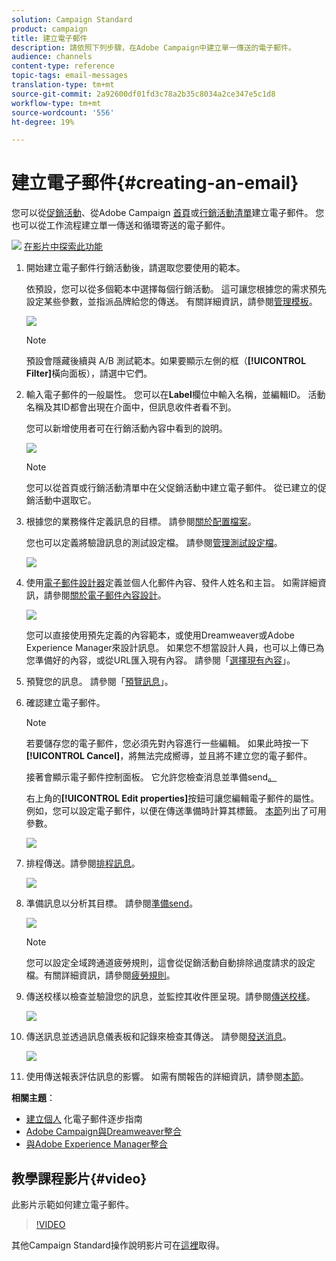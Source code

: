 ```yaml
---
solution: Campaign Standard
product: campaign
title: 建立電子郵件
description: 請依照下列步驟，在Adobe Campaign中建立單一傳送的電子郵件。
audience: channels
content-type: reference
topic-tags: email-messages
translation-type: tm+mt
source-git-commit: 2a92600df01fd3c78a2b35c8034a2ce347e5c1d8
workflow-type: tm+mt
source-wordcount: '556'
ht-degree: 19%

---
```



# 建立電子郵件{#creating-an-email}

您可以從[促銷活動](../../start/using/marketing-activities.md#creating-a-marketing-activity)、從Adobe Campaign [首頁](../../start/using/interface-description.md#home-page)或[行銷活動清單](../../start/using/marketing-activities.md#about-marketing-activities)建立電子郵件。 您也可以從工作流程建立單一傳送和循環寄送的電子郵件。

![](assets/do-not-localize/how-to-video.png) [在影片中探索此功能](#video)

1. 開始建立電子郵件行銷活動後，請選取您要使用的範本。

   依預設，您可以從多個範本中選擇每個行銷活動。 這可讓您根據您的需求預先設定某些參數，並指派品牌給您的傳送。 有關詳細資訊，請參閱[管理模板](../../start/using/marketing-activity-templates.md)。

   ![](assets/email_creation_1.png)

   >[!NOTE]
   >
   >預設會隱藏後續與 A/B 測試範本。如果要顯示左側的框（**[!UICONTROL Filter]**&#x200B;橫向面板），請選中它們。

1. 輸入電子郵件的一般屬性。 您可以在&#x200B;**Label**&#x200B;欄位中輸入名稱，並編輯ID。 活動名稱及其ID都會出現在介面中，但訊息收件者看不到。

   您可以新增使用者可在行銷活動內容中看到的說明。

   ![](assets/email_creation_2.png)

   >[!NOTE]
   >
   >您可以從首頁或行銷活動清單中在父促銷活動中建立電子郵件。 從已建立的促銷活動中選取它。

1. 根據您的業務條件定義訊息的目標。 請參閱[關於配置檔案](../../audiences/using/about-profiles.md)。

   您也可以定義將驗證訊息的測試設定檔。 請參閱[管理測試設定檔](../../audiences/using/managing-test-profiles.md)。

   ![](assets/email_creation_3.png)

1. 使用[電子郵件設計器](../../designing/using/designing-content-in-adobe-campaign.md)定義並個人化郵件內容、發件人姓名和主旨。 如需詳細資訊，請參閱[關於電子郵件內容設計](../../designing/using/designing-content-in-adobe-campaign.md)。

   ![](assets/email_creation_4.png)

   您可以直接使用預先定義的內容範本，或使用Dreamweaver或Adobe Experience Manager來設計訊息。 如果您不想當設計人員，也可以上傳已為您準備好的內容，或從URL匯入現有內容。 請參閱「[選擇現有內容](../../designing/using/using-existing-content.md)」。

1. 預覽您的訊息。 請參閱「[預覽訊息](../../sending/using/previewing-messages.md)」。
1. 確認建立電子郵件。

   >[!NOTE]
   >
   >若要儲存您的電子郵件，您必須先對內容進行一些編輯。 如果此時按一下&#x200B;**[!UICONTROL Cancel]**，將無法完成嚮導，並且將不建立您的電子郵件。

   接著會顯示電子郵件控制面板。 它允許您檢查消息並準備send[。](../../sending/using/preparing-the-send.md)

   右上角的&#x200B;**[!UICONTROL Edit properties]**&#x200B;按鈕可讓您編輯電子郵件的屬性。 例如，您可以設定電子郵件，以便在傳送準備時計算其標籤。  [本節](../../administration/using/configuring-email-channel.md#list-of-email-properties)列出了可用參數。

   ![](assets/delivery_dashboard_2.png)

1. 排程傳送。請參閱[排程訊息](../../sending/using/about-scheduling-messages.md)。

   ![](assets/delivery_planning.png)

1. 準備訊息以分析其目標。 請參閱[準備send](../../sending/using/confirming-the-send.md)。

   ![](assets/preparing_delivery_2.png)

   >[!NOTE]
   >
   >您可以設定全域跨通道疲勞規則，這會從促銷活動自動排除過度請求的設定檔。有關詳細資訊，請參閱[疲勞規則](../../sending/using/fatigue-rules.md)。

1. 傳送校樣以檢查並驗證您的訊息，並監控其收件匣呈現。請參閱[傳送校樣](../../sending/using/sending-proofs.md)。

   ![](assets/bat_select.png)

1. 傳送訊息並透過訊息儀表板和記錄來檢查其傳送。 請參閱[發送消息](../../sending/using/confirming-the-send.md)。

   ![](assets/confirm_delivery.png)

1. 使用傳送報表評估訊息的影響。 如需有關報告的詳細資訊，請參閱[本節](../../reporting/using/about-dynamic-reports.md)。

**相關主題**：

* [建立個人](https://helpx.adobe.com/tw/campaign/kb/acs-get-started-with-emails.html) 化電子郵件逐步指南
* [Adobe Campaign與Dreamweaver整合](../../designing/using/using-integrations.md#editing-content-in-dreamweaver)
* [與Adobe Experience Manager整合](../../integrating/using/integrating-with-experience-manager.md)

## 教學課程影片{#video}

此影片示範如何建立電子郵件。

>[!VIDEO](https://video.tv.adobe.com/v/23721?quality=12)

其他Campaign Standard操作說明影片可在[這裡](https://experienceleague.adobe.com/docs/campaign-standard-learn/tutorials/overview.html?lang=zh-Hant)取得。
